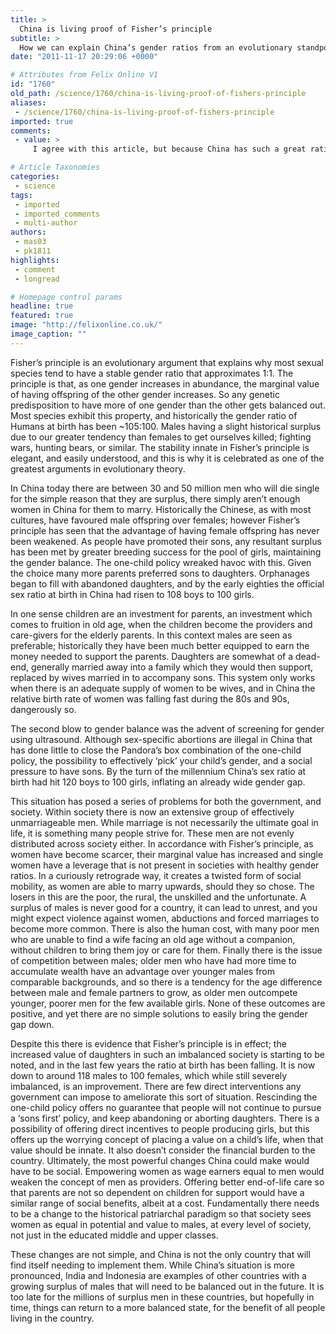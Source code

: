 ```yaml
---
title: >
  China is living proof of Fisher’s principle
subtitle: >
  How we can explain China’s gender ratios from an evolutionary standpoint and what they mean to imbalances in the rest of the world
date: "2011-11-17 20:29:06 +0000"

# Attributes from Felix Online V1
id: "1760"
old_path: /science/1760/china-is-living-proof-of-fishers-principle
aliases:
 - /science/1760/china-is-living-proof-of-fishers-principle
imported: true
comments:
 - value: >
     I agree with this article, but because China has such a great ratio between males and females, doesn't this seem to increase their military power? If so, could China soon become the dominant country of the world by surpassing the United States? China may not only surpass the United States in warfare but they may also surpass the United States in economics, politics, and culture. We must take this into consideration to which such thing may happen whether it be 0.1% of it happening. The occurance of an "Asian Century" may lie close ahead of us. <br>This is just my opinion. Thanks!

# Article Taxonomies
categories:
 - science
tags:
 - imported
 - imported_comments
 - multi-author
authors:
 - mas03
 - pk1811
highlights:
 - comment
 - longread

# Homepage control params
headline: true
featured: true
image: "http://felixonline.co.uk/"
image_caption: ""
---
```


Fisher’s principle is an evolutionary argument that explains why most sexual species tend to have a stable gender ratio that approximates 1:1. The principle is that, as one gender increases in abundance, the marginal value of having offspring of the other gender increases. So any genetic predisposition to have more of one gender than the other gets balanced out. Most species exhibit this property, and historically the gender ratio of Humans at birth has been ~105:100. Males having a slight historical surplus due to our greater tendency than females to get ourselves killed; fighting wars, hunting bears, or similar. The stability innate in Fisher’s principle is elegant, and easily understood, and this is why it is celebrated as one of the greatest arguments in evolutionary theory.

In China today there are between 30 and 50 million men who will die single for the simple reason that they are surplus, there simply aren’t enough women in China for them to marry. Historically the Chinese, as with most cultures, have favoured male offspring over females; however Fisher’s principle has seen that the advantage of having female offspring has never been weakened. As people have promoted their sons, any resultant surplus has been met by greater breeding success for the pool of girls, maintaining the gender balance. The one-child policy wreaked havoc with this. Given the choice many more parents preferred sons to daughters. Orphanages began to fill with abandoned daughters, and by the early eighties the official sex ratio at birth in China had risen to 108 boys to 100 girls.

In one sense children are an investment for parents, an investment which comes to fruition in old age, when the children become the providers and care-givers for the elderly parents. In this context males are seen as preferable; historically they have been much better equipped to earn the money needed to support the parents. Daughters are somewhat of a dead-end, generally married away into a family which they would then support, replaced by wives married in to accompany sons. This system only works when there is an adequate supply of women to be wives, and in China the relative birth rate of women was falling fast during the 80s and 90s, dangerously so.

The second blow to gender balance was the advent of screening for gender using ultrasound. Although sex-specific abortions are illegal in China that has done little to close the Pandora’s box combination of the one-child policy, the possibility to effectively ‘pick’ your child’s gender, and a social pressure to have sons. By the turn of the millennium China’s sex ratio at birth had hit 120 boys to 100 girls, inflating an already wide gender gap.

This situation has posed a series of problems for both the government, and society. Within society there is now an extensive group of effectively unmarriageable men. While marriage is not necessarily the ultimate goal in life, it is something many people strive for. These men are not evenly distributed across society either. In accordance with Fisher’s principle, as women have become scarcer, their marginal value has increased and single women have a leverage that is not present in societies with healthy gender ratios. In a curiously retrograde way, it creates a twisted form of social mobility, as women are able to marry upwards, should they so chose. The losers in this are the poor, the rural, the unskilled and the unfortunate. A surplus of males is never good for a country, it can lead to unrest, and you might expect violence against women, abductions and forced marriages to become more common. There is also the human cost, with many poor men who are unable to find a wife facing an old age without a companion, without children to bring them joy or care for them. Finally there is the issue of competition between males; older men who have had more time to accumulate wealth have an advantage over younger males from comparable backgrounds, and so there is a tendency for the age difference between male and female partners to grow, as older men outcompete younger, poorer men for the few available girls. None of these outcomes are positive, and yet there are no simple solutions to easily bring the gender gap down.

Despite this there is evidence that Fisher’s principle is in effect; the increased value of daughters in such an imbalanced society is starting to be noted, and in the last few years the ratio at birth has been falling. It is now down to around 118 males to 100 females, which while still severely imbalanced, is an improvement. There are few direct interventions any government can impose to ameliorate this sort of situation. Rescinding the one-child policy offers no guarantee that people will not continue to pursue a ‘sons first’ policy, and keep abandoning or aborting daughters. There is a possibility of offering direct incentives to people producing girls, but this offers up the worrying concept of placing a value on a child’s life, when that value should be innate. It also doesn’t consider the financial burden to the country. Ultimately, the most powerful changes China could make would have to be social. Empowering women as wage earners equal to men would weaken the concept of men as providers. Offering better end-of-life care so that parents are not so dependent on children for support would have a similar range of social benefits, albeit at a cost. Fundamentally there needs to be a change to the historical patriarchal paradigm so that society sees women as equal in potential and value to males, at every level of society, not just in the educated middle and upper classes.

These changes are not simple, and China is not the only country that will find itself needing to implement them. While China’s situation is more pronounced, India and Indonesia are examples of other countries with a growing surplus of males that will need to be balanced out in the future. It is too late for the millions of surplus men in these countries, but hopefully in time, things can return to a more balanced state, for the benefit of all people living in the country.
